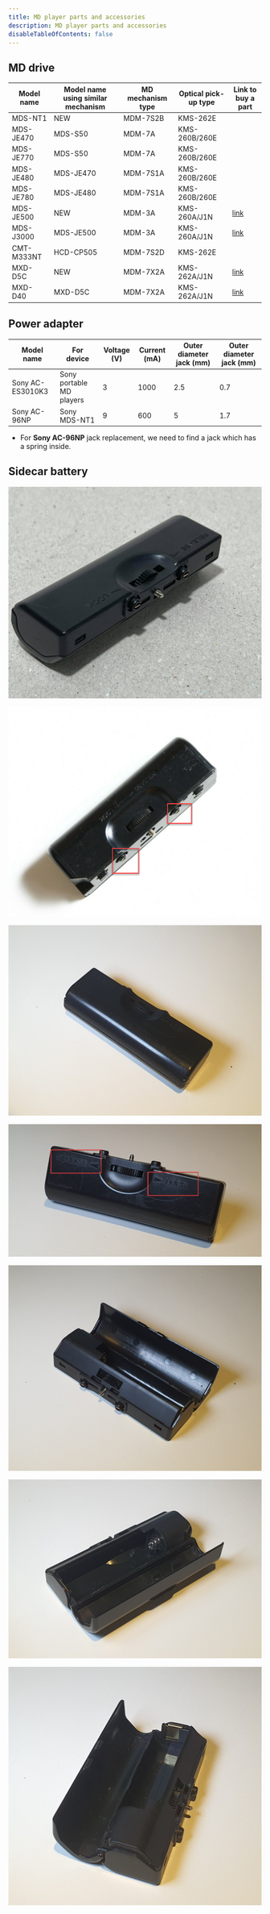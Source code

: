 ```yaml
---
title: MD player parts and accessories
description: MD player parts and accessories
disableTableOfContents: false
---
```


## MD drive

| Model name | Model name using similar mechanism | MD mechanism type | Optical pick-up type | Link to buy a part |
|------------|------------------------------------|-------------------|----------------------|--------------------|
| MDS-NT1    | NEW                                | MDM-7S2B          | KMS-262E             |                    |
| MDS-JE470  | MDS-S50                            | MDM-7A            | KMS-260B/260E        |                    |
| MDS-JE770  | MDS-S50                            | MDM-7A            | KMS-260B/260E        |                    |
| MDS-JE480  | MDS-JE470                          | MDM-7S1A          | KMS-260B/260E        |                    |
| MDS-JE780  | MDS-JE480                          | MDM-7S1A          | KMS-260B/260E        |                    |
| MDS-JE500  | NEW                                | MDM-3A            | KMS-260A/J1N         | [link][1]          |
| MDS-J3000  | MDS-JE500                          | MDM-3A            | KMS-260A/J1N         | [link][1]          |
| CMT-M333NT | HCD-CP505                          | MDM-7S2D          | KMS-262E             |                    |
| MXD-D5C    | NEW                                | MDM-7X2A          | KMS-262A/J1N         | [link][2]          |
| MXD-D40    | MXD-D5C                            | MDM-7X2A          | KMS-262A/J1N         | [link][2]          |

[1]:https://alltroniccomputer.com.sg/products/audio-md-optical-pickup-assy-kms260a-mdm-31-md-mechanism
[2]:https://alltroniccomputer.com.sg/products/audio-md-optical-pickup-assy-kms260b-e-mdm-7s2a-md-mechanism

## Power adapter

| Model name       | For device               | Voltage (V) | Current (mA) | Outer diameter jack (mm) | Outer diameter jack (mm) |
|------------------|--------------------------|-------------|--------------|--------------------------|--------------------------|
| Sony AC-ES3010K3 | Sony portable MD players | 3           | 1000         | 2.5                      | 0.7                      |
| Sony AC-96NP     | Sony MDS-NT1             | 9           | 600          | 5                        | 1.7                      |

- For **Sony AC-96NP** jack replacement, we need to find a jack which has a spring inside.


## Sidecar battery

![](images/md-player-parts-and-accessories/sidecar-battery-01.png)

![](images/md-player-parts-and-accessories/sidecar-battery-02.png)

![](images/md-player-parts-and-accessories/sidecar-battery-03.png)

![](images/md-player-parts-and-accessories/sidecar-battery-04.png)

![](images/md-player-parts-and-accessories/sidecar-battery-05.png)

![](images/md-player-parts-and-accessories/sidecar-battery-06.png)

![](images/md-player-parts-and-accessories/sidecar-battery-07.png)

